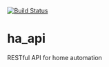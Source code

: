 [![Build Status](https://travis-ci.org/mixmasteru/ha_api.svg?branch=master)](https://travis-ci.org/mixmasteru/ha_api)
# ha_api
RESTful API for home automation

